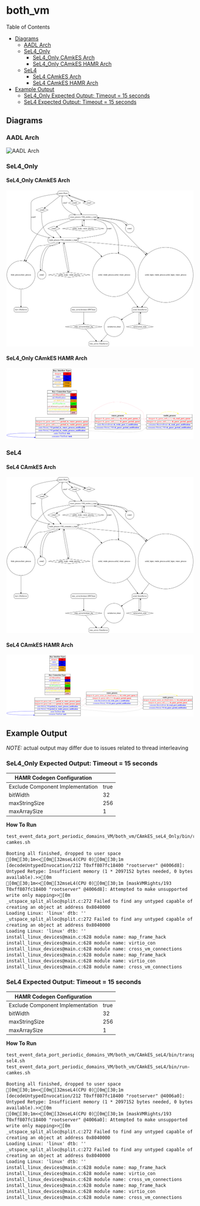 # both_vm

 Table of Contents
  * [Diagrams](#diagrams)
    * [AADL Arch](#aadl-arch)
    * [SeL4_Only](#sel4_only)
      * [SeL4_Only CAmkES Arch](#sel4_only-camkes-arch)
      * [SeL4_Only CAmkES HAMR Arch](#sel4_only-camkes-hamr-arch)
    * [SeL4](#sel4)
      * [SeL4 CAmkES Arch](#sel4-camkes-arch)
      * [SeL4 CAmkES HAMR Arch](#sel4-camkes-hamr-arch)
  * [Example Output](#example-output)
    * [SeL4_Only Expected Output: Timeout = 15 seconds](#sel4_only-expected-output:-timeout-=-15-seconds)
    * [SeL4 Expected Output: Timeout = 15 seconds](#sel4-expected-output:-timeout-=-15-seconds)

## Diagrams
### AADL Arch
![AADL Arch](diagrams/aadl-arch.png)

### SeL4_Only
#### SeL4_Only CAmkES Arch
![SeL4_Only CAmkES Arch](diagrams/CAmkES-arch-SeL4_Only.svg)

#### SeL4_Only CAmkES HAMR Arch
![SeL4_Only CAmkES HAMR Arch](diagrams/CAmkES-HAMR-arch-SeL4_Only.svg)

### SeL4
#### SeL4 CAmkES Arch
![SeL4 CAmkES Arch](diagrams/CAmkES-arch-SeL4.svg)

#### SeL4 CAmkES HAMR Arch
![SeL4 CAmkES HAMR Arch](diagrams/CAmkES-HAMR-arch-SeL4.svg)

## Example Output
*NOTE:* actual output may differ due to issues related to thread interleaving
### SeL4_Only Expected Output: Timeout = 15 seconds

  |HAMR Codegen Configuration| |
  |--|--|
  |Exclude Component Implementation | true |
  |bitWidth | 32 |
  |maxStringSize | 256 |
  |maxArraySize | 1 |


  **How To Run**
  ```
  test_event_data_port_periodic_domains_VM/both_vm/CAmkES_seL4_Only/bin/run-camkes.sh
  ```

  ```
  Booting all finished, dropped to user space
  [0m[30;1m<<[0m[32mseL4(CPU 0)[0m[30;1m [decodeUntypedInvocation/212 T0xff807fc18400 "rootserver" @4006d8]: Untyped Retype: Insufficient memory (1 * 2097152 bytes needed, 0 bytes available).>>[0m
  [0m[30;1m<<[0m[32mseL4(CPU 0)[0m[30;1m [maskVMRights/193 T0xff807fc18400 "rootserver" @4006d8]: Attempted to make unsupported write only mapping>>[0m
  _utspace_split_alloc@split.c:272 Failed to find any untyped capable of creating an object at address 0x8040000
  Loading Linux: 'linux' dtb: ''
  _utspace_split_alloc@split.c:272 Failed to find any untyped capable of creating an object at address 0x8040000
  Loading Linux: 'linux' dtb: ''
  install_linux_devices@main.c:628 module name: map_frame_hack
  install_linux_devices@main.c:628 module name: virtio_con
  install_linux_devices@main.c:628 module name: cross_vm_connections
  install_linux_devices@main.c:628 module name: map_frame_hack
  install_linux_devices@main.c:628 module name: virtio_con
  install_linux_devices@main.c:628 module name: cross_vm_connections

  ```

### SeL4 Expected Output: Timeout = 15 seconds

  |HAMR Codegen Configuration| |
  |--|--|
  |Exclude Component Implementation | true |
  |bitWidth | 32 |
  |maxStringSize | 256 |
  |maxArraySize | 1 |


  **How To Run**
  ```
  test_event_data_port_periodic_domains_VM/both_vm/CAmkES_seL4/bin/transpile-sel4.sh
  test_event_data_port_periodic_domains_VM/both_vm/CAmkES_seL4/bin/run-camkes.sh
  ```

  ```
  Booting all finished, dropped to user space
  [0m[30;1m<<[0m[32mseL4(CPU 0)[0m[30;1m [decodeUntypedInvocation/212 T0xff807fc18400 "rootserver" @4006a0]: Untyped Retype: Insufficient memory (1 * 2097152 bytes needed, 0 bytes available).>>[0m
  [0m[30;1m<<[0m[32mseL4(CPU 0)[0m[30;1m [maskVMRights/193 T0xff807fc18400 "rootserver" @4006a0]: Attempted to make unsupported write only mapping>>[0m
  _utspace_split_alloc@split.c:272 Failed to find any untyped capable of creating an object at address 0x8040000
  Loading Linux: 'linux' dtb: ''
  _utspace_split_alloc@split.c:272 Failed to find any untyped capable of creating an object at address 0x8040000
  Loading Linux: 'linux' dtb: ''
  install_linux_devices@main.c:628 module name: map_frame_hack
  install_linux_devices@main.c:628 module name: virtio_con
  install_linux_devices@main.c:628 module name: cross_vm_connections
  install_linux_devices@main.c:628 module name: map_frame_hack
  install_linux_devices@main.c:628 module name: virtio_con
  install_linux_devices@main.c:628 module name: cross_vm_connections

  ```